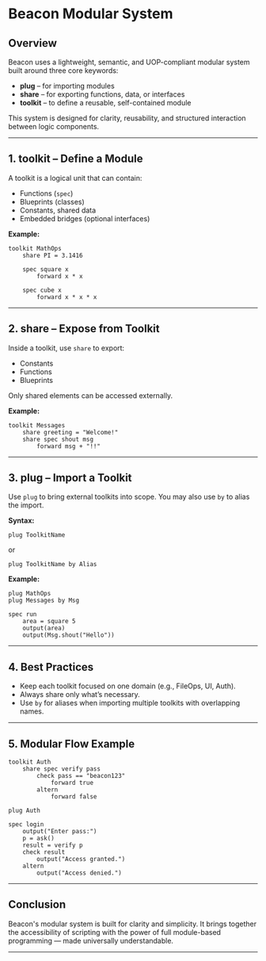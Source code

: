 # Beacon Modular System

## Overview

Beacon uses a lightweight, semantic, and UOP-compliant modular system built around three core keywords:

- **plug** – for importing modules
- **share** – for exporting functions, data, or interfaces
- **toolkit** – to define a reusable, self-contained module

This system is designed for clarity, reusability, and structured interaction between logic components.

---

## 1. toolkit – Define a Module

A toolkit is a logical unit that can contain:

- Functions (`spec`)
- Blueprints (classes)
- Constants, shared data
- Embedded bridges (optional interfaces)

**Example:**

```
toolkit MathOps
    share PI = 3.1416

    spec square x
        forward x * x

    spec cube x
        forward x * x * x
```

---

## 2. share – Expose from Toolkit

Inside a toolkit, use `share` to export:

- Constants
- Functions
- Blueprints

Only shared elements can be accessed externally.

**Example:**

```
toolkit Messages
    share greeting = "Welcome!"
    share spec shout msg
        forward msg + "!!"
```

---

## 3. plug – Import a Toolkit

Use `plug` to bring external toolkits into scope. You may also use `by` to alias the import.

**Syntax:**

```
plug ToolkitName
```

or

```
plug ToolkitName by Alias
```

**Example:**

```
plug MathOps
plug Messages by Msg

spec run
    area = square 5
    output(area)
    output(Msg.shout("Hello"))
```

---

## 4. Best Practices

- Keep each toolkit focused on one domain (e.g., FileOps, UI, Auth).
- Always share only what’s necessary.
- Use `by` for aliases when importing multiple toolkits with overlapping names.

---

## 5. Modular Flow Example

```
toolkit Auth
    share spec verify pass
        check pass == "beacon123"
            forward true
        altern
            forward false

plug Auth

spec login
    output("Enter pass:")
    p = ask()
    result = verify p
    check result
        output("Access granted.")
    altern
        output("Access denied.")
```

---

## Conclusion

Beacon's modular system is built for clarity and simplicity. It brings together the accessibility of scripting with the power of full module-based programming — made universally understandable.

---
